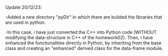
Update 20/12/23:

-Added a new directory "pyDir" in which there are builded
 the libraries that are used in python.

-In this case, i have just converted the C++ into Python code (WITHOUT
 modifying the data-structure in C++ of the homework02).
 Then, i have enhanced the functionalities directly in Python,
 by inheriting from the base class and creating an "enhanced" derived class
 for the data-frame module.